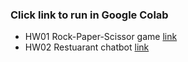 ### Click link to run in Google Colab
- HW01 Rock-Paper-Scissor game [link](https://colab.research.google.com/drive/1sQHmSOFKScUWpHb5l7LVarAUz4wXrb3l)
- HW02 Restuarant chatbot [link](https://colab.research.google.com/drive/1t96dBNIS6xnIDATaO0qG_gpbS5_gix0W#scrollTo=QkoE60SrGn9W)
